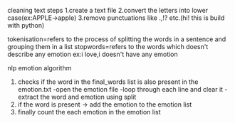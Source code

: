 cleaning text steps
1.create a text file
2.convert the letters into lower case(ex:APPLE->apple) 
3.remove punctuations like .,!? etc.(hi! this is build with python)

tokenisation=refers to the process of splitting the words in a sentence and grouping them in a list
stopwords=refers to the words which doesn't describe any emotion ex:i love,i doesn't have any emotion

nlp emotion algorithm
1) checks if the word in the final_words list is also present in the emotion.txt
   -open the emotion file
   -loop through each line and clear it
   -extract the word and emotion using split
2) if the word is present -> add the emotion to the emotion list
3) finally count the each emotion in the emotion list